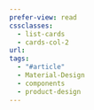 ```yaml
---
prefer-view: read
cssclasses:
  - list-cards
  - cards-col-2
url: 
tags:
  - "#article"
  - Material-Design
  - components
  - product-design
---
```


